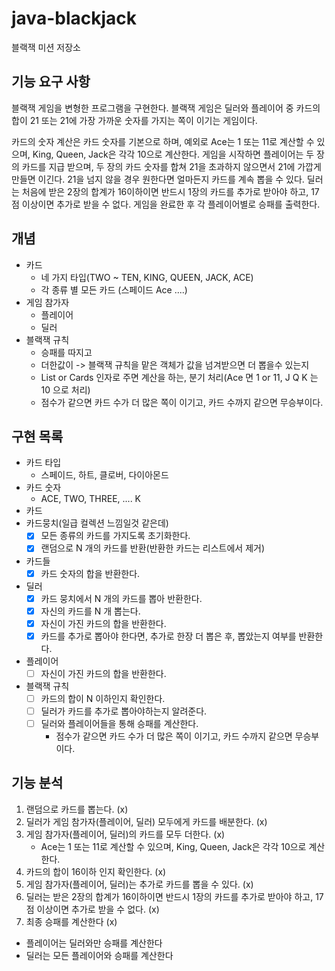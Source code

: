 # java-blackjack

블랙잭 미션 저장소

## 기능 요구 사항

블랙잭 게임을 변형한 프로그램을 구현한다. 블랙잭 게임은 딜러와 플레이어 중 카드의 합이 21 또는 21에 가장 가까운 숫자를 가지는 쪽이 이기는 게임이다.

카드의 숫자 계산은 카드 숫자를 기본으로 하며, 예외로 Ace는 1 또는 11로 계산할 수 있으며, King, Queen, Jack은 각각 10으로 계산한다.
게임을 시작하면 플레이어는 두 장의 카드를 지급 받으며, 두 장의 카드 숫자를 합쳐 21을 초과하지 않으면서 21에 가깝게 만들면 이긴다. 21을 넘지 않을 경우 원한다면 얼마든지 카드를 계속 뽑을 수 있다.
딜러는 처음에 받은 2장의 합계가 16이하이면 반드시 1장의 카드를 추가로 받아야 하고, 17점 이상이면 추가로 받을 수 없다.
게임을 완료한 후 각 플레이어별로 승패를 출력한다.

## 개념

- 카드
    - 네 가지 타입(TWO ~ TEN, KING, QUEEN, JACK, ACE)
    - 각 종류 별 모든 카드 (스페이드 Ace ....)
- 게임 참가자
    - 플레이어
    - 딜러
- 블랙잭 규칙
    - 승패를 따지고
    - 더한값이 -> 블랙잭 규칙을 맡은 객체가 값을 넘겨받으면 더 뽑을수 있는지
    - List<Card> or Cards 인자로 주면 계산을 하는, 분기 처리(Ace 면 1 or 11, J Q K 는 10 으로 처리)
    - 점수가 같으면 카드 수가 더 많은 쪽이 이기고, 카드 수까지 같으면 무승부이다.

## 구현 목록

- 카드 타입
    - 스페이드, 하트, 클로버, 다이아몬드
- 카드 숫자
    - ACE, TWO, THREE, .... K
- 카드
- 카드뭉치(일급 컬렉션 느낌일것 같은데)
    - [x] 모든 종류의 카드를 가지도록 초기화한다.
    - [x] 랜덤으로 N 개의 카드를 반환(반환한 카드는 리스트에서 제거)
- 카드들
    - [x] 카드 숫자의 합을 반환한다.
- 딜러
    - [x] 카드 뭉치에서 N 개의 카드를 뽑아 반환한다.
    - [x] 자신의 카드를 N 개 뽑는다.
    - [x] 자신이 가진 카드의 합을 반환한다.
    - [x] 카드를 추가로 뽑아야 한다면, 추가로 한장 더 뽑은 후, 뽑았는지 여부를 반환한다.
- 플레이어
    - [ ] 자신이 가진 카드의 합을 반환한다.
- 블랙잭 규칙
    - [ ] 카드의 합이 N 이하인지 확인한다.
    - [ ] 딜러가 카드를 추가로 뽑아야하는지 알려준다.
    - [ ] 딜러와 플레이어들을 통해 승패를 계산한다.
        - 점수가 같으면 카드 수가 더 많은 쪽이 이기고, 카드 수까지 같으면 무승부이다.

## 기능 분석

1. 랜덤으로 카드를 뽑는다. (x)
2. 딜러가 게임 참가자(플레이어, 딜러) 모두에게 카드를 배분한다. (x)
3. 게임 참가자(플레이어, 딜러)의 카드를 모두 더한다. (x)
    - Ace는 1 또는 11로 계산할 수 있으며, King, Queen, Jack은 각각 10으로 계산한다.
4. 카드의 합이 16이하 인지 확인한다. (x)
5. 게임 참가자(플레이어, 딜러)는 추가로 카드를 뽑을 수 있다. (x)
6. 딜러는 받은 2장의 합계가 16이하이면 반드시 1장의 카드를 추가로 받아야 하고, 17점 이상이면 추가로 받을 수 없다. (x)
7. 최종 승패를 계산한다 (x)

- 플레이어는 딜러와만 승패를 계산한다
- 딜러는 모든 플레이어와 승패를 계산한다
